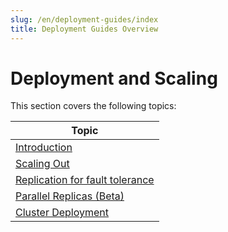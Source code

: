 ```yaml
---
slug: /en/deployment-guides/index
title: Deployment Guides Overview
---
```


# Deployment and Scaling

This section covers the following topics:

| Topic                                                               |
|---------------------------------------------------------------------|
| [Introduction](/en/architecture/introduction)                       |
| [Scaling Out](/en/architecture/horizontal-scaling)                  |
| [Replication for fault tolerance](/en/architecture/replication)     |
| [Parallel Replicas (Beta)](/en/deployment-guides/parallel-replicas) |
| [Cluster Deployment](/en/architecture/cluster-deployment)           |